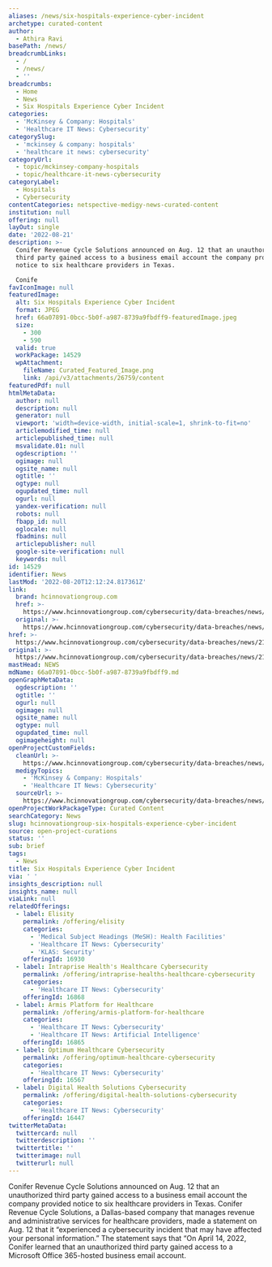 ```yaml
---
aliases: /news/six-hospitals-experience-cyber-incident
archetype: curated-content
author:
  - Athira Ravi
basePath: /news/
breadcrumbLinks:
  - /
  - /news/
  - ''
breadcrumbs:
  - Home
  - News
  - Six Hospitals Experience Cyber Incident
categories:
  - 'McKinsey & Company: Hospitals'
  - 'Healthcare IT News: Cybersecurity'
categorySlug:
  - 'mckinsey & company: hospitals'
  - 'healthcare it news: cybersecurity'
categoryUrl:
  - topic/mckinsey-company-hospitals
  - topic/healthcare-it-news-cybersecurity
categoryLabel:
  - Hospitals
  - Cybersecurity
contentCategories: netspective-medigy-news-curated-content
institution: null
offering: null
layOut: single
date: '2022-08-21'
description: >-
  Conifer Revenue Cycle Solutions announced on Aug. 12 that an unauthorized
  third party gained access to a business email account the company provided
  notice to six healthcare providers in Texas.

  Conife
favIconImage: null
featuredImage:
  alt: Six Hospitals Experience Cyber Incident
  format: JPEG
  href: 66a07891-0bcc-5b0f-a987-8739a9fbdff9-featuredImage.jpeg
  size:
    - 300
    - 590
  valid: true
  workPackage: 14529
  wpAttachment:
    fileName: Curated_Featured_Image.png
    link: /api/v3/attachments/26759/content
featuredPdf: null
htmlMetaData:
  author: null
  description: null
  generator: null
  viewport: 'width=device-width, initial-scale=1, shrink-to-fit=no'
  articlemodified_time: null
  articlepublished_time: null
  msvalidate.01: null
  ogdescription: ''
  ogimage: null
  ogsite_name: null
  ogtitle: ''
  ogtype: null
  ogupdated_time: null
  ogurl: null
  yandex-verification: null
  robots: null
  fbapp_id: null
  oglocale: null
  fbadmins: null
  articlepublisher: null
  google-site-verification: null
  keywords: null
id: 14529
identifier: News
lastMod: '2022-08-20T12:12:24.817361Z'
link:
  brand: hcinnovationgroup.com
  href: >-
    https://www.hcinnovationgroup.com/cybersecurity/data-breaches/news/21277737/six-hospitals-experience-cyber-incident
  original: >-
    https://www.hcinnovationgroup.com/cybersecurity/data-breaches/news/21277737/six-hospitals-experience-cyber-incident
href: >-
  https://www.hcinnovationgroup.com/cybersecurity/data-breaches/news/21277737/six-hospitals-experience-cyber-incident
original: >-
  https://www.hcinnovationgroup.com/cybersecurity/data-breaches/news/21277737/six-hospitals-experience-cyber-incident
mastHead: NEWS
mdName: 66a07891-0bcc-5b0f-a987-8739a9fbdff9.md
openGraphMetaData:
  ogdescription: ''
  ogtitle: ''
  ogurl: null
  ogimage: null
  ogsite_name: null
  ogtype: null
  ogupdated_time: null
  ogimageheight: null
openProjectCustomFields:
  cleanUrl: >-
    https://www.hcinnovationgroup.com/cybersecurity/data-breaches/news/21277737/six-hospitals-experience-cyber-incident
  medigyTopics:
    - 'McKinsey & Company: Hospitals'
    - 'Healthcare IT News: Cybersecurity'
  sourceUrl: >-
    https://www.hcinnovationgroup.com/cybersecurity/data-breaches/news/21277737/six-hospitals-experience-cyber-incident
openProjectWorkPackageType: Curated Content
searchCategory: News
slug: hcinnovationgroup-six-hospitals-experience-cyber-incident
source: open-project-curations
status: ''
sub: brief
tags:
  - News
title: Six Hospitals Experience Cyber Incident
via: ' '
insights_description: null
insights_name: null
viaLink: null
relatedOfferings:
  - label: Elisity
    permalink: /offering/elisity
    categories:
      - 'Medical Subject Headings (MeSH): Health Facilities'
      - 'Healthcare IT News: Cybersecurity'
      - 'KLAS: Security'
    offeringId: 16930
  - label: Intraprise Health's Healthcare Cybersecurity
    permalink: /offering/intraprise-healths-healthcare-cybersecurity
    categories:
      - 'Healthcare IT News: Cybersecurity'
    offeringId: 16868
  - label: Armis Platform for Healthcare
    permalink: /offering/armis-platform-for-healthcare
    categories:
      - 'Healthcare IT News: Cybersecurity'
      - 'Healthcare IT News: Artificial Intelligence'
    offeringId: 16865
  - label: Optimum Healthcare Cybersecurity
    permalink: /offering/optimum-healthcare-cybersecurity
    categories:
      - 'Healthcare IT News: Cybersecurity'
    offeringId: 16567
  - label: Digital Health Solutions Cybersecurity
    permalink: /offering/digital-health-solutions-cybersecurity
    categories:
      - 'Healthcare IT News: Cybersecurity'
    offeringId: 16447
twitterMetaData:
  twittercard: null
  twitterdescription: ''
  twittertitle: ''
  twitterimage: null
  twitterurl: null
---
```

<p>Conifer Revenue Cycle Solutions announced on Aug. 12 that an unauthorized third party gained access to a business email account the company provided notice to six healthcare providers in Texas.
Conifer Revenue Cycle Solutions, a Dallas-based company that manages revenue and administrative services for healthcare providers, made a statement on Aug. 12 that it “experienced a cybersecurity incident that may have affected your personal information.” The statement says that “On April 14, 2022, Conifer learned that an unauthorized third party gained access to a Microsoft Office 365-hosted business email account.</p>